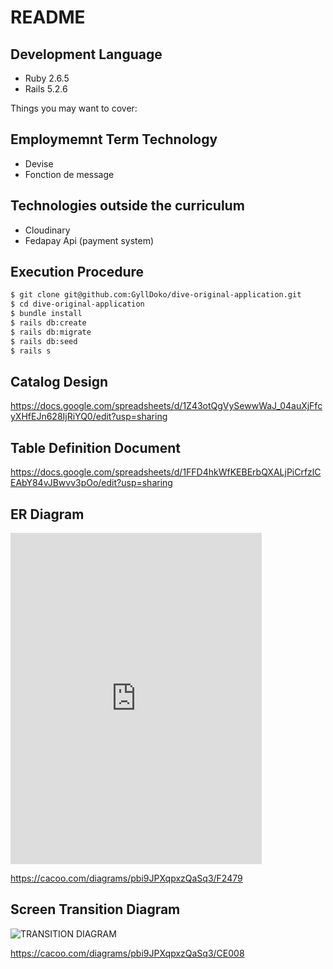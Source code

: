 # README

## Development Language

- Ruby 2.6.5
- Rails 5.2.6

Things you may want to cover:

## Employmemnt Term Technology

- Devise
- Fonction de message

## Technologies outside the curriculum

- Cloudinary
- Fedapay Api (payment system)

## Execution Procedure

```bash
$ git clone git@github.com:GyllDoko/dive-original-application.git
$ cd dive-original-application
$ bundle install
$ rails db:create
$ rails db:migrate
$ rails db:seed
$ rails s
```

## Catalog Design

https://docs.google.com/spreadsheets/d/1Z43otQgVySewwWaJ_04auXjFfcyXHfEJn628IjRiYQ0/edit?usp=sharing

## Table Definition Document

https://docs.google.com/spreadsheets/d/1FFD4hkWfKEBErbQXALjPiCrfzlCEAbY84vJBwvv3pOo/edit?usp=sharing

## ER Diagram

<iframe src="https://cacoo.com/diagrams/pbi9JPXqpxzQaSq3/view?si=F2479&w=400&h=500" width="402" height="530" frameborder="0" scrolling="no"></iframe>

https://cacoo.com/diagrams/pbi9JPXqpxzQaSq3/F2479

## Screen Transition Diagram

![TRANSITION DIAGRAM](TR.png)

https://cacoo.com/diagrams/pbi9JPXqpxzQaSq3/CE008

